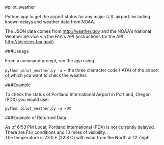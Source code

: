 #pilot_weather

Python app to get the airport status for any major U.S. airport, including 
known delays and weather data from NOAA.

The JSON data comes from http://weather.gov and the NOAA's National Weather Service via the FAA's 
API (instructions for the API http://services.faa.gov/).

###Useage

From a command prompt, run the app using

`python pilot_weather.py -a` + the three character code (IATA) of the airport
 of which you want to check the weather.

###Example

To check the status of Portland International Airport in Portland, Oregon (PDX) you would use:

`python pilot_weather.py -a PDX`


###Example of Returned Data

As of 6:53 PM Local, Portland International (PDX) is not currently delayed.  
There are Fair conditions and 10 miles of visibility.  
The temperature is 73.0 F (22.8 C) with wind from the North at 12.7mph.